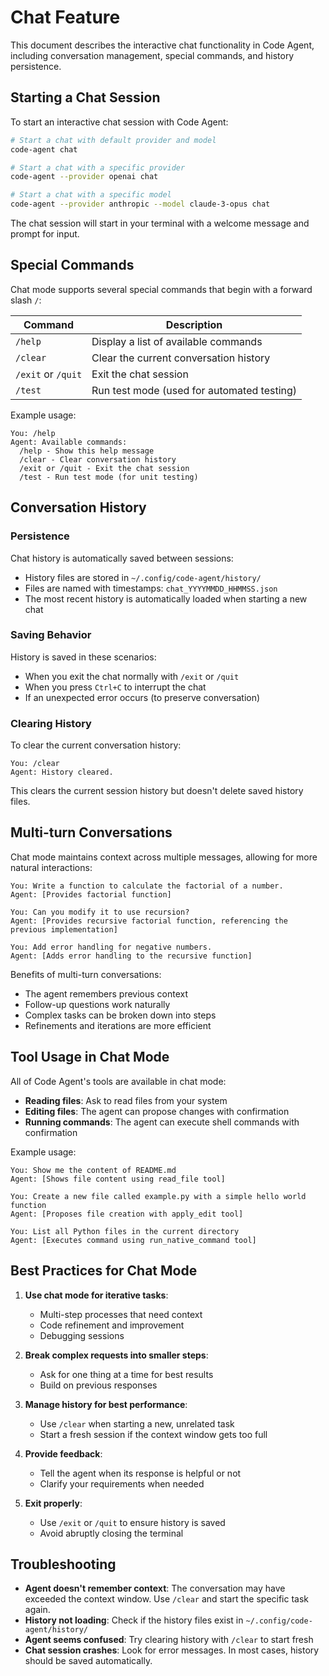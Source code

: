 # Chat Feature

This document describes the interactive chat functionality in Code Agent, including conversation management, special commands, and history persistence.

## Starting a Chat Session

To start an interactive chat session with Code Agent:

```bash
# Start a chat with default provider and model
code-agent chat

# Start a chat with a specific provider
code-agent --provider openai chat

# Start a chat with a specific model
code-agent --provider anthropic --model claude-3-opus chat
```

The chat session will start in your terminal with a welcome message and prompt for input.

## Special Commands

Chat mode supports several special commands that begin with a forward slash `/`:

| Command | Description |
|---------|-------------|
| `/help` | Display a list of available commands |
| `/clear` | Clear the current conversation history |
| `/exit` or `/quit` | Exit the chat session |
| `/test` | Run test mode (used for automated testing) |

Example usage:

```
You: /help
Agent: Available commands:
  /help - Show this help message
  /clear - Clear conversation history
  /exit or /quit - Exit the chat session
  /test - Run test mode (for unit testing)
```

## Conversation History

### Persistence

Chat history is automatically saved between sessions:

- History files are stored in `~/.config/code-agent/history/`
- Files are named with timestamps: `chat_YYYYMMDD_HHMMSS.json`
- The most recent history is automatically loaded when starting a new chat

### Saving Behavior

History is saved in these scenarios:
- When you exit the chat normally with `/exit` or `/quit`
- When you press `Ctrl+C` to interrupt the chat
- If an unexpected error occurs (to preserve conversation)

### Clearing History

To clear the current conversation history:

```
You: /clear
Agent: History cleared.
```

This clears the current session history but doesn't delete saved history files.

## Multi-turn Conversations

Chat mode maintains context across multiple messages, allowing for more natural interactions:

```
You: Write a function to calculate the factorial of a number.
Agent: [Provides factorial function]

You: Can you modify it to use recursion?
Agent: [Provides recursive factorial function, referencing the previous implementation]

You: Add error handling for negative numbers.
Agent: [Adds error handling to the recursive function]
```

Benefits of multi-turn conversations:
- The agent remembers previous context
- Follow-up questions work naturally
- Complex tasks can be broken down into steps
- Refinements and iterations are more efficient

## Tool Usage in Chat Mode

All of Code Agent's tools are available in chat mode:

- **Reading files**: Ask to read files from your system
- **Editing files**: The agent can propose changes with confirmation
- **Running commands**: The agent can execute shell commands with confirmation

Example usage:

```
You: Show me the content of README.md
Agent: [Shows file content using read_file tool]

You: Create a new file called example.py with a simple hello world function
Agent: [Proposes file creation with apply_edit tool]

You: List all Python files in the current directory
Agent: [Executes command using run_native_command tool]
```

## Best Practices for Chat Mode

1. **Use chat mode for iterative tasks**:
   - Multi-step processes that need context
   - Code refinement and improvement
   - Debugging sessions

2. **Break complex requests into smaller steps**:
   - Ask for one thing at a time for best results
   - Build on previous responses

3. **Manage history for best performance**:
   - Use `/clear` when starting a new, unrelated task
   - Start a fresh session if the context window gets too full

4. **Provide feedback**:
   - Tell the agent when its response is helpful or not
   - Clarify your requirements when needed

5. **Exit properly**:
   - Use `/exit` or `/quit` to ensure history is saved
   - Avoid abruptly closing the terminal

## Troubleshooting

- **Agent doesn't remember context**: The conversation may have exceeded the context window. Use `/clear` and start the specific task again.
- **History not loading**: Check if the history files exist in `~/.config/code-agent/history/`
- **Agent seems confused**: Try clearing history with `/clear` to start fresh
- **Chat session crashes**: Look for error messages. In most cases, history should be saved automatically.
